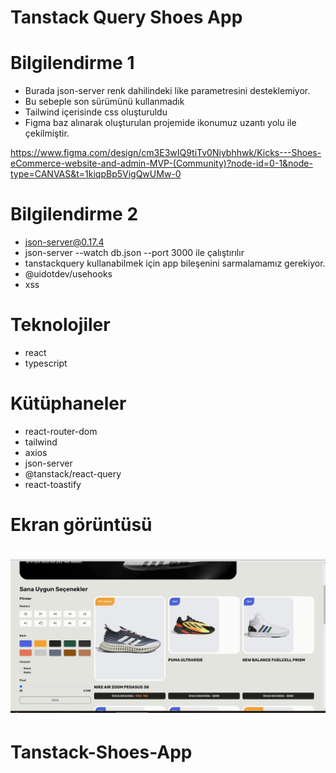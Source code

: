 # Tanstack Query Shoes App

# Bilgilendirme 1

- Burada json-server renk dahilindeki like parametresini desteklemiyor.
- Bu sebeple son sürümünü kullanmadık
- Tailwind içerisinde css oluşturuldu
- Figma baz alınarak oluşturulan projemide ikonumuz uzantı yolu ile çekilmiştir.

https://www.figma.com/design/cm3E3wIQ9tiTv0Niybhhwk/Kicks---Shoes-eCommerce-website-and-admin-MVP-(Community)?node-id=0-1&node-type=CANVAS&t=1kiqpBp5VigQwUMw-0

# Bilgilendirme 2

- json-server@0.17.4
- json-server --watch db.json --port 3000 ile çalıştırılır
- tanstackquery kullanabilmek için app bileşenini sarmalamamız gerekiyor.
- @uidotdev/usehooks
- xss

# Teknolojiler

- react
- typescript

# Kütüphaneler

- react-router-dom
- tailwind
- axios
- json-server
- @tanstack/react-query
- react-toastify

# Ekran görüntüsü

# ![](bes.gif)
# Tanstack-Shoes-App
